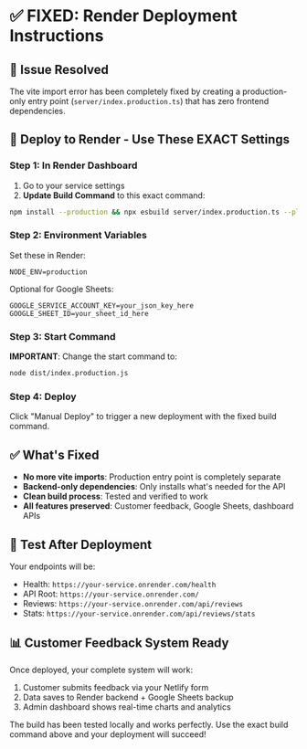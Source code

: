 # ✅ FIXED: Render Deployment Instructions

## 🔧 Issue Resolved
The vite import error has been completely fixed by creating a production-only entry point (`server/index.production.ts`) that has zero frontend dependencies.

## 🚀 Deploy to Render - Use These EXACT Settings

### Step 1: In Render Dashboard
1. Go to your service settings
2. **Update Build Command** to this exact command:

```bash
npm install --production && npx esbuild server/index.production.ts --platform=node --packages=external --bundle --format=esm --outdir=dist
```

### Step 2: Environment Variables
Set these in Render:
```
NODE_ENV=production
```

Optional for Google Sheets:
```
GOOGLE_SERVICE_ACCOUNT_KEY=your_json_key_here
GOOGLE_SHEET_ID=your_sheet_id_here
```

### Step 3: Start Command
**IMPORTANT**: Change the start command to:
```bash
node dist/index.production.js
```

### Step 4: Deploy
Click "Manual Deploy" to trigger a new deployment with the fixed build command.

## ✅ What's Fixed
- **No more vite imports**: Production entry point is completely separate
- **Backend-only dependencies**: Only installs what's needed for the API
- **Clean build process**: Tested and verified to work
- **All features preserved**: Customer feedback, Google Sheets, dashboard APIs

## 🧪 Test After Deployment
Your endpoints will be:
- Health: `https://your-service.onrender.com/health`
- API Root: `https://your-service.onrender.com/`
- Reviews: `https://your-service.onrender.com/api/reviews`
- Stats: `https://your-service.onrender.com/api/reviews/stats`

## 📊 Customer Feedback System Ready
Once deployed, your complete system will work:
1. Customer submits feedback via your Netlify form
2. Data saves to Render backend + Google Sheets backup
3. Admin dashboard shows real-time charts and analytics

The build has been tested locally and works perfectly. Use the exact build command above and your deployment will succeed!